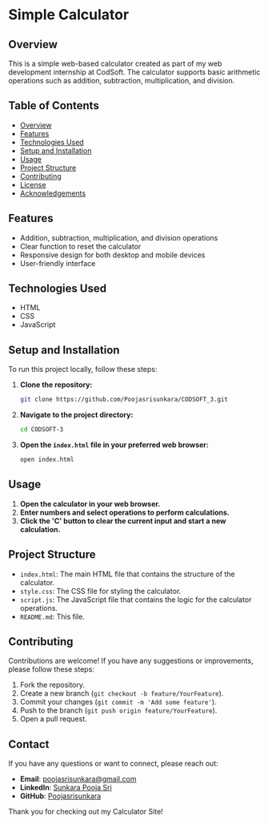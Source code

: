 # Simple Calculator

## Overview

This is a simple web-based calculator created as part of my web development internship at CodSoft. The calculator supports basic arithmetic operations such as addition, subtraction, multiplication, and division.

## Table of Contents

- [Overview](#overview)
- [Features](#features)
- [Technologies Used](#technologies-used)
- [Setup and Installation](#setup-and-installation)
- [Usage](#usage)
- [Project Structure](#project-structure)
- [Contributing](#contributing)
- [License](#license)
- [Acknowledgements](#acknowledgements)

## Features

- Addition, subtraction, multiplication, and division operations
- Clear function to reset the calculator
- Responsive design for both desktop and mobile devices
- User-friendly interface

## Technologies Used

- HTML
- CSS
- JavaScript

## Setup and Installation

To run this project locally, follow these steps:

1. **Clone the repository:**

    ```sh
    git clone https://github.com/Poojasrisunkara/CODSOFT_3.git
    ```

2. **Navigate to the project directory:**

    ```sh
    cd CODSOFT-3
    ```

3. **Open the `index.html` file in your preferred web browser:**

    ```sh
    open index.html
    ```

## Usage

1. **Open the calculator in your web browser.**
2. **Enter numbers and select operations to perform calculations.**
3. **Click the 'C' button to clear the current input and start a new calculation.**

## Project Structure
 
- `index.html`: The main HTML file that contains the structure of the calculator.
- `style.css`: The CSS file for styling the calculator.
- `script.js`: The JavaScript file that contains the logic for the calculator operations.
- `README.md`: This file.

## Contributing

Contributions are welcome! If you have any suggestions or improvements, please follow these steps:

1. Fork the repository.
2. Create a new branch (`git checkout -b feature/YourFeature`).
3. Commit your changes (`git commit -m 'Add some feature'`).
4. Push to the branch (`git push origin feature/YourFeature`).
5. Open a pull request.

## Contact

If you have any questions or want to connect, please reach out:

- **Email**: poojasrisunkara@gmail.com
- **LinkedIn**: [Sunkara Pooja Sri](https://www.linkedin.com/in/pooja-sri-sunkara-b93b90259/)
- **GitHub**: [Poojasrisunkara](https://github.com/Poojasrisunkara)

Thank you for checking out my Calculator Site!
